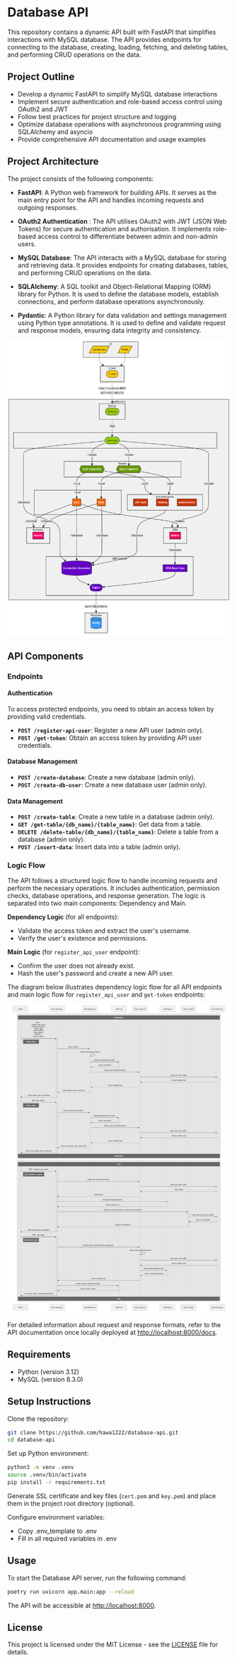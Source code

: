 # Database API

This repository contains a dynamic API built with FastAPI that simplifies interactions with MySQL database. The API provides endpoints for connecting to the database, creating, loading, fetching, and deleting tables, and performing CRUD operations on the data.

## Project Outline

- Develop a dynamic FastAPI to simplify MySQL database interactions
- Implement secure authentication and role-based access control using OAuth2 and JWT
- Follow best practices for project structure and logging
- Optimize database operations with asynchronous programming using SQLAlchemy and asyncio
- Provide comprehensive API documentation and usage examples

## Project Architecture

The project consists of the following components:

- **FastAPI**: A Python web framework for building APIs. It serves as the main entry point for the API and handles incoming requests and outgoing responses.

- **OAuth2 Authentication** : The API utilises OAuth2 with JWT (JSON Web Tokens) for secure authentication and authorisation. It implements role-based access control to differentiate between admin and non-admin users.

- **MySQL Database**: The API interacts with a MySQL database for storing and retrieving data. It provides endpoints for creating databases, tables, and performing CRUD operations on the data.

- **SQLAlchemy**: A SQL toolkit and Object-Relational Mapping (ORM) library for Python. It is used to define the database models, establish connections, and perform database operations asynchronously.

- **Pydantic**: A Python library for data validation and settings management using Python type annotations. It is used to define and validate request and response models, ensuring data integrity and consistency.

![Architecture Diagram](./diagrams/architecture.png)

## API Components

### Endpoints

#### Authentication

To access protected endpoints, you need to obtain an access token by providing valid credentials.

- **`POST /register-api-user`**: Register a new API user (admin only).
- **`POST /get-token`**: Obtain an access token by providing API user credentials.

#### Database Management

- **`POST /create-database`**: Create a new database (admin only).
- **`POST /create-db-user`**: Create a new database user (admin only).

#### Data Management

- **`POST /create-table`**: Create a new table in a database (admin only).
- **`GET /get-table/{db_name}/{table_name}`**: Get data from a table.
- **`DELETE /delete-table/{db_name}/{table_name}`**: Delete a table from a database (admin only).
- **`POST /insert-data`**: Insert data into a table (admin only).

### Logic Flow

The API follows a structured logic flow to handle incoming requests and perform the necessary operations. It includes authentication, permission checks, database operations, and response generation. The logic is separated into two main components: Dependency and Main.

**Dependency Logic** (for all endpoints):

- Validate the access token and extract the user's username.
- Verify the user's existence and permissions.

**Main Logic** (for `register_api_user` endpoint):

- Confirm the user does not already exist.
- Hash the user's password and create a new API user.

The diagram below illustrates dependency logic flow for all API endpoints and main logic flow for `register_api_user` and `get-token` endpoints:

![Endpoint Diagram](./diagrams/api_routes.png)

For detailed information about request and response formats, refer to the API documentation once locally deployed at [http://localhost:8000/docs](http://localhost:8000/docs/).

## Requirements

- Python (version 3.12)
- MySQL (version 8.3.0)

## Setup Instructions

Clone the repository:

```bash
git clone https://github.com/hawa1222/database-api.git
cd database-api
```

Set up Python environment:

``` bash
python3 -m venv .venv
source .venv/bin/activate
pip install -r requirements.txt
```

Generate SSL certificate and key files (`cert.pem` and `key.pem`) and place them in the project root directory (optional).

Configure environment variables:

- Copy .env_template to .env
- Fill in all required variables in .env

## Usage

To start the Database API server, run the following command:

```bash
poetry run uvicorn app.main:app --reload
```

The API will be accessible at [http://localhost:8000](http://localhost:8000).

## License

This project is licensed under the MIT License - see the [LICENSE](LICENSE.txt) file for details.
